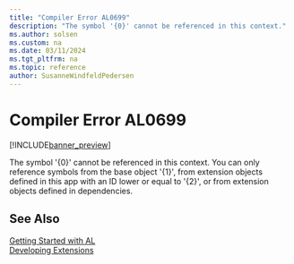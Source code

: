 ```yaml
---
title: "Compiler Error AL0699"
description: "The symbol '{0}' cannot be referenced in this context."
ms.author: solsen
ms.custom: na
ms.date: 03/11/2024
ms.tgt_pltfrm: na
ms.topic: reference
author: SusanneWindfeldPedersen
---
```

[//]: # (START>DO_NOT_EDIT)
[//]: # (IMPORTANT:Do not edit any of the content between here and the END>DO_NOT_EDIT.)
[//]: # (Any modifications should be made in the .xml files in the ModernDev repo.)
# Compiler Error AL0699

[!INCLUDE[banner_preview](../includes/banner_preview.md)]

The symbol '{0}' cannot be referenced in this context. You can only reference symbols from the base object '{1}', from extension objects defined in this app with an ID lower or equal to '{2}', or from extension objects defined in dependencies.


[//]: # (IMPORTANT: END>DO_NOT_EDIT)
## See Also  
[Getting Started with AL](../devenv-get-started.md)  
[Developing Extensions](../devenv-dev-overview.md)  